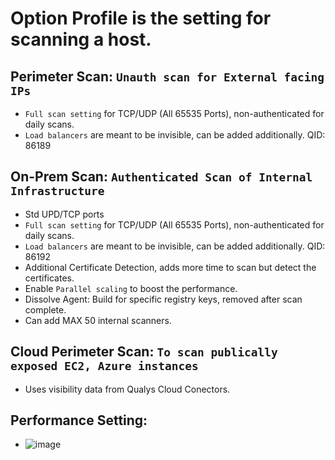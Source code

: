 
# Option Profile is the setting for scanning a host.

## Perimeter Scan: `Unauth scan for External facing IPs`
- `Full scan setting` for TCP/UDP (All 65535 Ports), non-authenticated for daily scans.
- `Load balancers` are meant to be invisible, can be added additionally. QID: 86189

## On-Prem Scan: `Authenticated Scan of Internal Infrastructure`
- Std UPD/TCP ports
- `Full scan setting` for TCP/UDP (All 65535 Ports), non-authenticated for daily scans.
- `Load balancers` are meant to be invisible, can be added additionally. QID: 86192
- Additional Certificate Detection, adds more time to scan but detect the certificates.
- Enable `Parallel scaling` to boost the performance.
- Dissolve Agent: Build for specific registry keys, removed after scan complete.
- Can add MAX 50 internal scanners.

## Cloud Perimeter Scan: `To scan publically exposed EC2, Azure instances`
- Uses visibility data from Qualys Cloud Conectors.

## Performance Setting:
- ![image](https://github.com/user-attachments/assets/21358dee-f230-4dfd-a753-eff13482dfaa)

